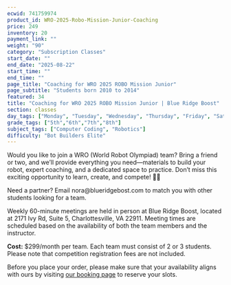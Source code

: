 ```yaml
---
ecwid: 741759974
product_id: WRO-2025-Robo-Mission-Junior-Coaching
price: 249
inventory: 20
payment_link: ""
weight: "90"
category: "Subscription Classes"
start_date: ""
end_date: "2025-08-22"
start_time: ""
end_time: ""
page_title: "Coaching for WRO 2025 ROBO Mission Junior"
page_subtitle: "Students born 2010 to 2014"
featured: 34
title: "Coaching for WRO 2025 ROBO Mission Junior | Blue Ridge Boost"
section: classes
day_tags: ["Monday", "Tuesday", "Wednesday", "Thursday", "Friday", "Saturday", "Sunday"]
grade_tags: ["5th","6th","7th","8th"]
subject_tags: ["Computer Coding", "Robotics"]
difficulty: "Bot Builders Elite"
---
```

<p>Would you like to join a WRO (World Robot Olympiad) team? Bring a friend or two, and we’ll provide everything you need—materials to build your robot, expert coaching, and a dedicated space to practice. Don’t miss this exciting opportunity to learn, create, and compete! 🚀🤖</p><p>Need a partner? Email nora@blueridgebost.com to match you with other students looking for a team.</p><p>Weekly 60-minute meetings are held in person at Blue Ridge Boost, located at 2171 Ivy Rd, Suite 5, Charlottesville, VA 22911. Meeting times are scheduled based on the availability of both the team members and the instructor.</p><p><strong>Cost:</strong> $299/month per team. Each team must consist of 2 or 3 students. Please note that competition registration fees are not included.</p><p>Before you place your order, please make sure that your availability aligns with ours by visiting <a href="https://blueridgeboost-wro.youcanbook.me/" target="_blank">our booking page</a> to reserve your slots.<br></p>
